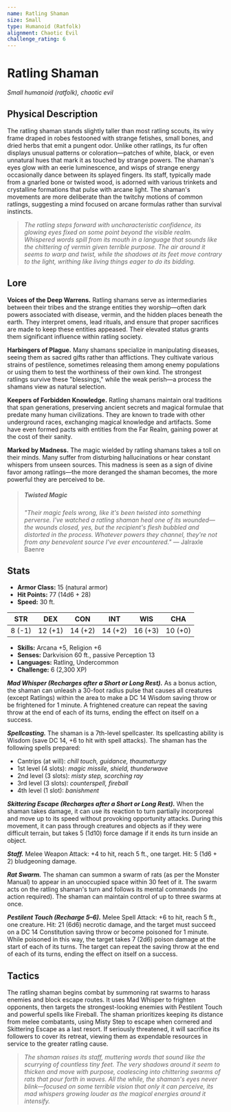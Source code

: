 ```yaml
---
name: Ratling Shaman
size: Small
type: Humanoid (Ratfolk)
alignment: Chaotic Evil
challenge_rating: 6
---
```


# Ratling Shaman

*Small humanoid (ratfolk), chaotic evil*

## Physical Description
The ratling shaman stands slightly taller than most ratling scouts, its wiry frame draped in robes festooned with strange fetishes, small bones, and dried herbs that emit a pungent odor. Unlike other ratlings, its fur often displays unusual patterns or coloration—patches of white, black, or even unnatural hues that mark it as touched by strange powers. The shaman's eyes glow with an eerie luminescence, and wisps of strange energy occasionally dance between its splayed fingers. Its staff, typically made from a gnarled bone or twisted wood, is adorned with various trinkets and crystalline formations that pulse with arcane light. The shaman's movements are more deliberate than the twitchy motions of common ratlings, suggesting a mind focused on arcane formulas rather than survival instincts.

> *The ratling steps forward with uncharacteristic confidence, its glowing eyes fixed on some point beyond the visible realm. Whispered words spill from its mouth in a language that sounds like the chittering of vermin given terrible purpose. The air around it seems to warp and twist, while the shadows at its feet move contrary to the light, writhing like living things eager to do its bidding.*

## Lore
**Voices of the Deep Warrens.** Ratling shamans serve as intermediaries between their tribes and the strange entities they worship—often dark powers associated with disease, vermin, and the hidden places beneath the earth. They interpret omens, lead rituals, and ensure that proper sacrifices are made to keep these entities appeased. Their elevated status grants them significant influence within ratling society.

**Harbingers of Plague.** Many shamans specialize in manipulating diseases, seeing them as sacred gifts rather than afflictions. They cultivate various strains of pestilence, sometimes releasing them among enemy populations or using them to test the worthiness of their own kind. The strongest ratlings survive these "blessings," while the weak perish—a process the shamans view as natural selection.

**Keepers of Forbidden Knowledge.** Ratling shamans maintain oral traditions that span generations, preserving ancient secrets and magical formulae that predate many human civilizations. They are known to trade with other underground races, exchanging magical knowledge and artifacts. Some have even formed pacts with entities from the Far Realm, gaining power at the cost of their sanity.

**Marked by Madness.** The magic wielded by ratling shamans takes a toll on their minds. Many suffer from disturbing hallucinations or hear constant whispers from unseen sources. This madness is seen as a sign of divine favor among ratlings—the more deranged the shaman becomes, the more powerful they are perceived to be.

> ##### Twisted Magic
> *"Their magic feels wrong, like it's been twisted into something perverse. I've watched a ratling shaman heal one of its wounded—the wounds closed, yes, but the recipient's flesh bubbled and distorted in the process. Whatever powers they channel, they're not from any benevolent source I've ever encountered."*
> — Jalraxle Baenre

## Stats

- **Armor Class:** 15 (natural armor)
- **Hit Points:** 77 (14d6 + 28)
- **Speed:** 30 ft.

| STR     | DEX     | CON     | INT     | WIS     | CHA     |
|---------|---------|---------|---------|---------|---------|
| 8 (-1)  | 12 (+1) | 14 (+2) | 14 (+2) | 16 (+3) | 10 (+0) |

- **Skills:** Arcana +5, Religion +6
- **Senses:** Darkvision 60 ft., passive Perception 13
- **Languages:** Ratling, Undercommon
- **Challenge:** 6 (2,300 XP)

***Mad Whisper (Recharges after a Short or Long Rest).*** As a bonus action, the shaman can unleash a 30-foot radius pulse that causes all creatures (except Ratlings) within the area to make a DC 14 Wisdom saving throw or be frightened for 1 minute. A frightened creature can repeat the saving throw at the end of each of its turns, ending the effect on itself on a success.

***Spellcasting.*** The shaman is a 7th-level spellcaster. Its spellcasting ability is Wisdom (save DC 14, +6 to hit with spell attacks). The shaman has the following spells prepared:

* Cantrips (at will): *chill touch, guidance, thaumaturgy*
* 1st level (4 slots): *magic missile, shield, thunderwave*
* 2nd level (3 slots): *misty step, scorching ray*
* 3rd level (3 slots): *counterspell, fireball*
* 4th level (1 slot): *banishment*

***Skittering Escape (Recharges after a Short or Long Rest).*** When the shaman takes damage, it can use its reaction to turn partially incorporeal and move up to its speed without provoking opportunity attacks. During this movement, it can pass through creatures and objects as if they were difficult terrain, but takes 5 (1d10) force damage if it ends its turn inside an object.

***Staff.*** Melee Weapon Attack: +4 to hit, reach 5 ft., one target. Hit: 5 (1d6 + 2) bludgeoning damage.

***Rat Swarm.*** The shaman can summon a swarm of rats (as per the Monster Manual) to appear in an unoccupied space within 30 feet of it. The swarm acts on the ratling shaman's turn and follows its mental commands (no action required). The shaman can maintain control of up to three swarms at once.

***Pestilent Touch (Recharge 5–6).*** Melee Spell Attack: +6 to hit, reach 5 ft., one creature. Hit: 21 (6d6) necrotic damage, and the target must succeed on a DC 14 Constitution saving throw or become poisoned for 1 minute. While poisoned in this way, the target takes 7 (2d6) poison damage at the start of each of its turns. The target can repeat the saving throw at the end of each of its turns, ending the effect on itself on a success.

## Tactics
The ratling shaman begins combat by summoning rat swarms to harass enemies and block escape routes. It uses Mad Whisper to frighten opponents, then targets the strongest-looking enemies with Pestilent Touch and powerful spells like Fireball. The shaman prioritizes keeping its distance from melee combatants, using Misty Step to escape when cornered and Skittering Escape as a last resort. If seriously threatened, it will sacrifice its followers to cover its retreat, viewing them as expendable resources in service to the greater ratling cause.

> *The shaman raises its staff, muttering words that sound like the scurrying of countless tiny feet. The very shadows around it seem to thicken and move with purpose, coalescing into chittering swarms of rats that pour forth in waves. All the while, the shaman's eyes never blink—focused on some terrible vision that only it can perceive, its mad whispers growing louder as the magical energies around it intensify.*

